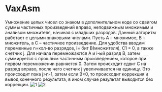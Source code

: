 # VaxAsm
Умножение целых чисел со знаком в дополнительном коде со сдвигом суммы частичных произведений вправо, неподвижным множимым и анализом множителя, начиная с младших разрядов.
Данный алгоритм работает с целыми знаковыми числами. Пусть А – множимое, В – множитель, а С – частичное произведение. Для удобства вводим переменные n=кол-во разрядов, i= бит B(множителя), С1 = 0, а также счетчик j. Для начала перемножаются А и i-ый разряд В, затем суммируется с прошлым частичным произведением, которое при первом перемножении равняется 0. Затем происходит сдвиг C на разряд вправо, после чего счетчик j увеличивается на единицу. Это происходит пока j>n-1, затем если В<0, то происходит коррекция и вывод конечного результата, в ином случае результат выводится без коррекции. 
![1](https://user-images.githubusercontent.com/63071210/185899942-c45eded2-4dbd-463b-bf55-85021aae7af8.png)
![2](https://user-images.githubusercontent.com/63071210/185899947-c92e461a-8a91-4cae-a30a-ecdd3290e62f.png)

